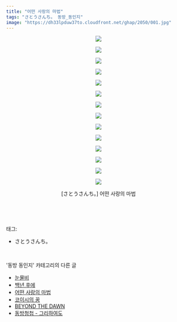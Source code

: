 ```yaml
---
title: "어떤 사랑의 마법"
tags: "さとうさんち。 동방_동인지"
image: "https://dh33lpduw37to.cloudfront.net/ghap/2050/001.jpg"
---
```

<div class="article">
<p style="text-align: center; clear: none; float: none;"><img src="{{ site.imgserver2 }}/ghap/2050/001.jpg"/></p>
<p style="text-align: center; clear: none; float: none;"><img src="{{ site.imgserver2 }}/ghap/2050/002.jpg"/></p>
<p style="text-align: center; clear: none; float: none;"><img src="{{ site.imgserver2 }}/ghap/2050/003.jpg"/></p>
<p style="text-align: center; clear: none; float: none;"><img src="{{ site.imgserver2 }}/ghap/2050/004.jpg"/></p>
<p style="text-align: center; clear: none; float: none;"><img src="{{ site.imgserver2 }}/ghap/2050/005.jpg"/></p>
<p style="text-align: center; clear: none; float: none;"><img src="{{ site.imgserver2 }}/ghap/2050/006.jpg"/></p>
<p style="text-align: center; clear: none; float: none;"><img src="{{ site.imgserver2 }}/ghap/2050/007.jpg"/></p>
<p style="text-align: center; clear: none; float: none;"><img src="{{ site.imgserver2 }}/ghap/2050/008.jpg"/></p>
<p style="text-align: center; clear: none; float: none;"><img src="{{ site.imgserver2 }}/ghap/2050/009.jpg"/></p>
<p style="text-align: center; clear: none; float: none;"><img src="{{ site.imgserver2 }}/ghap/2050/010.jpg"/></p>
<p style="text-align: center; clear: none; float: none;"><img src="{{ site.imgserver2 }}/ghap/2050/011.jpg"/></p>
<p style="text-align: center; clear: none; float: none;"><img src="{{ site.imgserver2 }}/ghap/2050/012.jpg"/></p>
<p style="text-align: center; clear: none; float: none;"><img src="{{ site.imgserver2 }}/ghap/2050/013.jpg"/></p>
<p style="text-align: center; clear: none; float: none;"><img src="{{ site.imgserver2 }}/ghap/2050/014.jpg"/></p>
<p style="text-align: center; clear: none; float: none;">[さとうさんち。] 어떤 사랑의 마법</p>
<p><br/></p>
</div><br/>
<div class="tagTrail">
<p>태그: </p>
<ul>
<li>さとうさんち。</li>
</ul>
</div><br/>
<div class="another">
<p>'동방 동인지' 카테고리의 다른 글</p>
<ul>
<li><a href="/ghap_2052">눈물비</a></li>
<li><a href="/ghap_2051">백년 후에</a></li>
<li><a href="/ghap_2050">어떤 사랑의 마법</a></li>
<li><a href="/ghap_2049">코이시의 꿈</a></li>
<li><a href="/ghap_2043">BEYOND THE DAWN</a></li>
<li><a href="/ghap_2042">동방청첩 - 그리하여도</a></li>
</ul>
</div><br/>
<div class="cb_module cb_fluid">
<div class="cb_wrt cb_profile">
</div><!-- commentList close -->
</div><br/>
